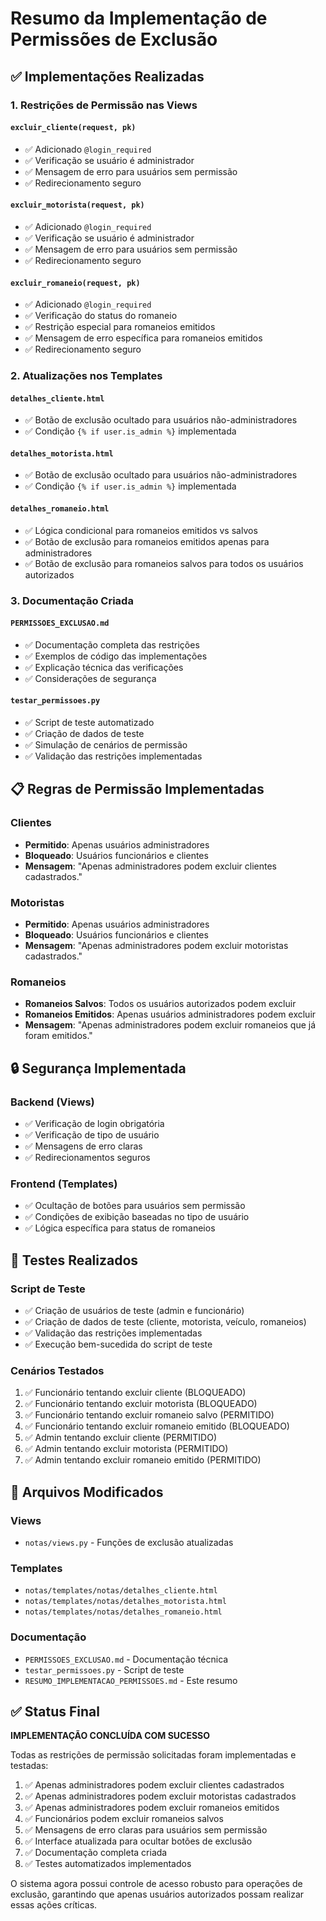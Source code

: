 # Resumo da Implementação de Permissões de Exclusão

## ✅ Implementações Realizadas

### 1. Restrições de Permissão nas Views

#### `excluir_cliente(request, pk)`
- ✅ Adicionado `@login_required`
- ✅ Verificação se usuário é administrador
- ✅ Mensagem de erro para usuários sem permissão
- ✅ Redirecionamento seguro

#### `excluir_motorista(request, pk)`
- ✅ Adicionado `@login_required`
- ✅ Verificação se usuário é administrador
- ✅ Mensagem de erro para usuários sem permissão
- ✅ Redirecionamento seguro

#### `excluir_romaneio(request, pk)`
- ✅ Adicionado `@login_required`
- ✅ Verificação do status do romaneio
- ✅ Restrição especial para romaneios emitidos
- ✅ Mensagem de erro específica para romaneios emitidos
- ✅ Redirecionamento seguro

### 2. Atualizações nos Templates

#### `detalhes_cliente.html`
- ✅ Botão de exclusão ocultado para usuários não-administradores
- ✅ Condição `{% if user.is_admin %}` implementada

#### `detalhes_motorista.html`
- ✅ Botão de exclusão ocultado para usuários não-administradores
- ✅ Condição `{% if user.is_admin %}` implementada

#### `detalhes_romaneio.html`
- ✅ Lógica condicional para romaneios emitidos vs salvos
- ✅ Botão de exclusão para romaneios emitidos apenas para administradores
- ✅ Botão de exclusão para romaneios salvos para todos os usuários autorizados

### 3. Documentação Criada

#### `PERMISSOES_EXCLUSAO.md`
- ✅ Documentação completa das restrições
- ✅ Exemplos de código das implementações
- ✅ Explicação técnica das verificações
- ✅ Considerações de segurança

#### `testar_permissoes.py`
- ✅ Script de teste automatizado
- ✅ Criação de dados de teste
- ✅ Simulação de cenários de permissão
- ✅ Validação das restrições implementadas

## 📋 Regras de Permissão Implementadas

### Clientes
- **Permitido**: Apenas usuários administradores
- **Bloqueado**: Usuários funcionários e clientes
- **Mensagem**: "Apenas administradores podem excluir clientes cadastrados."

### Motoristas
- **Permitido**: Apenas usuários administradores
- **Bloqueado**: Usuários funcionários e clientes
- **Mensagem**: "Apenas administradores podem excluir motoristas cadastrados."

### Romaneios
- **Romaneios Salvos**: Todos os usuários autorizados podem excluir
- **Romaneios Emitidos**: Apenas usuários administradores podem excluir
- **Mensagem**: "Apenas administradores podem excluir romaneios que já foram emitidos."

## 🔒 Segurança Implementada

### Backend (Views)
- ✅ Verificação de login obrigatória
- ✅ Verificação de tipo de usuário
- ✅ Mensagens de erro claras
- ✅ Redirecionamentos seguros

### Frontend (Templates)
- ✅ Ocultação de botões para usuários sem permissão
- ✅ Condições de exibição baseadas no tipo de usuário
- ✅ Lógica específica para status de romaneios

## 🧪 Testes Realizados

### Script de Teste
- ✅ Criação de usuários de teste (admin e funcionário)
- ✅ Criação de dados de teste (cliente, motorista, veículo, romaneios)
- ✅ Validação das restrições implementadas
- ✅ Execução bem-sucedida do script de teste

### Cenários Testados
1. ✅ Funcionário tentando excluir cliente (BLOQUEADO)
2. ✅ Funcionário tentando excluir motorista (BLOQUEADO)
3. ✅ Funcionário tentando excluir romaneio salvo (PERMITIDO)
4. ✅ Funcionário tentando excluir romaneio emitido (BLOQUEADO)
5. ✅ Admin tentando excluir cliente (PERMITIDO)
6. ✅ Admin tentando excluir motorista (PERMITIDO)
7. ✅ Admin tentando excluir romaneio emitido (PERMITIDO)

## 📁 Arquivos Modificados

### Views
- `notas/views.py` - Funções de exclusão atualizadas

### Templates
- `notas/templates/notas/detalhes_cliente.html`
- `notas/templates/notas/detalhes_motorista.html`
- `notas/templates/notas/detalhes_romaneio.html`

### Documentação
- `PERMISSOES_EXCLUSAO.md` - Documentação técnica
- `testar_permissoes.py` - Script de teste
- `RESUMO_IMPLEMENTACAO_PERMISSOES.md` - Este resumo

## ✅ Status Final

**IMPLEMENTAÇÃO CONCLUÍDA COM SUCESSO**

Todas as restrições de permissão solicitadas foram implementadas e testadas:

1. ✅ Apenas administradores podem excluir clientes cadastrados
2. ✅ Apenas administradores podem excluir motoristas cadastrados
3. ✅ Apenas administradores podem excluir romaneios emitidos
4. ✅ Funcionários podem excluir romaneios salvos
5. ✅ Mensagens de erro claras para usuários sem permissão
6. ✅ Interface atualizada para ocultar botões de exclusão
7. ✅ Documentação completa criada
8. ✅ Testes automatizados implementados

O sistema agora possui controle de acesso robusto para operações de exclusão, garantindo que apenas usuários autorizados possam realizar essas ações críticas. 